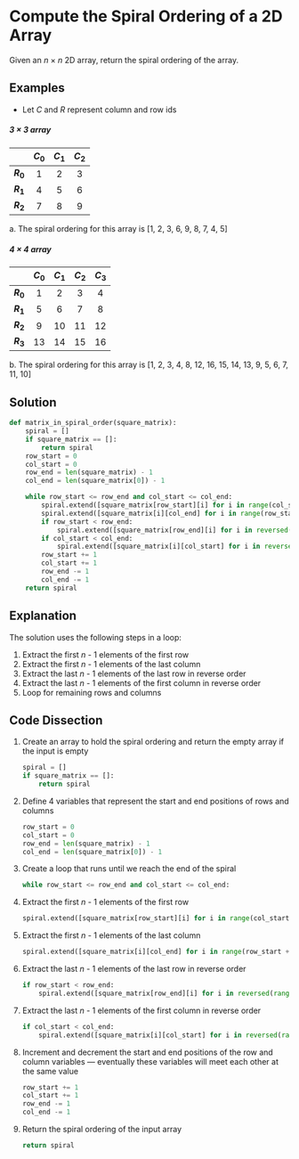 # Compute the Spiral Ordering of a 2D Array
Given an _n_ &times; _n_ 2D array, return the spiral ordering of the array.

## Examples
* Let _C_ and _R_ represent column and row ids

##### 3 &times; 3 array
|   |_C_<sub>0</sub>|_C_<sub>1</sub>|_C_<sub>2</sub>|
|---|:---:|:---:|:---:|
|**_R_<sub>0</sub>**| 1 | 2 | 3 |
|**_R_<sub>1</sub>**| 4 | 5 | 6 |
|**_R_<sub>2</sub>**| 7 | 8 | 9 |

a. The spiral ordering for this array is [1, 2, 3, 6, 9, 8, 7, 4, 5]

##### 4 &times; 4 array
|   |_C_<sub>0</sub>|_C_<sub>1</sub>|_C_<sub>2</sub>|_C_<sub>3</sub>|
|---|:---:|:---:|:---:|:---:|
|**_R_<sub>0</sub>**|  1 |  2 |  3 |  4 |
|**_R_<sub>1</sub>**|  5 |  6 |  7 |  8 |
|**_R_<sub>2</sub>**|  9 | 10 | 11 | 12 |
|**_R_<sub>3</sub>**| 13 | 14 | 15 | 16 |

b. The spiral ordering for this array is [1, 2, 3, 4, 8, 12, 16, 15, 14, 13, 9, 5, 6, 7, 11, 10]

## Solution
```python
def matrix_in_spiral_order(square_matrix):
    spiral = []
    if square_matrix == []:
        return spiral
    row_start = 0
    col_start = 0
    row_end = len(square_matrix) - 1
    col_end = len(square_matrix[0]) - 1

    while row_start <= row_end and col_start <= col_end:
        spiral.extend([square_matrix[row_start][i] for i in range(col_start, col_end + 1)])
        spiral.extend([square_matrix[i][col_end] for i in range(row_start + 1, row_end + 1)])
        if row_start < row_end:
            spiral.extend([square_matrix[row_end][i] for i in reversed(range(col_start, col_end))])
        if col_start < col_end:
            spiral.extend([square_matrix[i][col_start] for i in reversed(range(row_start + 1, row_end))])
        row_start += 1
        col_start += 1
        row_end -= 1
        col_end -= 1
    return spiral
```

## Explanation
The solution uses the following steps in a loop:
1. Extract the first _n_ - 1 elements of the first row
2. Extract the first _n_ - 1 elements of the last column
3. Extract the last _n_ - 1 elements of the last row in reverse order
4. Extract the last _n_ - 1 elements of the first column in reverse order
5. Loop for remaining rows and columns

## Code Dissection
1. Create an array to hold the spiral ordering and return the empty array if the input is empty
    ```python
    spiral = []
    if square_matrix == []:
        return spiral
    ```
2. Define 4 variables that represent the start and end positions of rows and columns
    ```python
    row_start = 0
    col_start = 0
    row_end = len(square_matrix) - 1
    col_end = len(square_matrix[0]) - 1
    ```
3. Create a loop that runs until we reach the end of the spiral
    ```python
    while row_start <= row_end and col_start <= col_end:
    ```
4. Extract the first _n_ - 1 elements of the first row
    ```python
    spiral.extend([square_matrix[row_start][i] for i in range(col_start, col_end + 1)])
    ```
5. Extract the first _n_ - 1 elements of the last column
    ```python
    spiral.extend([square_matrix[i][col_end] for i in range(row_start + 1, row_end + 1)])
    ```
6. Extract the last _n_ - 1 elements of the last row in reverse order
    ```python
    if row_start < row_end:
        spiral.extend([square_matrix[row_end][i] for i in reversed(range(col_start, col_end))])
    ```
7. Extract the last _n_ - 1 elements of the first column in reverse order
    ```python
    if col_start < col_end:
        spiral.extend([square_matrix[i][col_start] for i in reversed(range(row_start + 1, row_end))])
    ```
8. Increment and decrement the start and end positions of the row and column variables &mdash; eventually these variables will meet each other at the same value
    ```python
    row_start += 1
    col_start += 1
    row_end -= 1
    col_end -= 1
    ```
9. Return the spiral ordering of the input array
    ```python
    return spiral
    ```